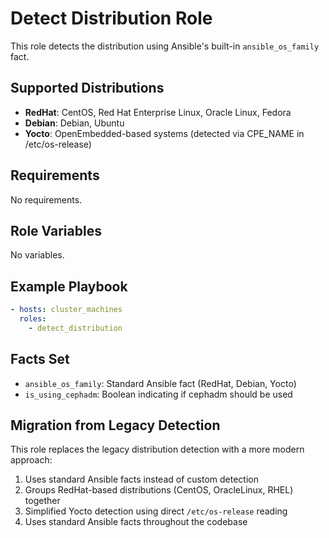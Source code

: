 # Detect Distribution Role

This role detects the distribution using Ansible's built-in `ansible_os_family` fact.

## Supported Distributions

- **RedHat**: CentOS, Red Hat Enterprise Linux, Oracle Linux, Fedora
- **Debian**: Debian, Ubuntu
- **Yocto**: OpenEmbedded-based systems (detected via CPE_NAME in /etc/os-release)

## Requirements

No requirements.

## Role Variables

No variables.

## Example Playbook

```yaml
- hosts: cluster_machines
  roles:
    - detect_distribution
```

## Facts Set

- `ansible_os_family`: Standard Ansible fact (RedHat, Debian, Yocto)
- `is_using_cephadm`: Boolean indicating if cephadm should be used

## Migration from Legacy Detection

This role replaces the legacy distribution detection with a more modern approach:

1. Uses standard Ansible facts instead of custom detection
2. Groups RedHat-based distributions (CentOS, OracleLinux, RHEL) together
3. Simplified Yocto detection using direct `/etc/os-release` reading
4. Uses standard Ansible facts throughout the codebase
